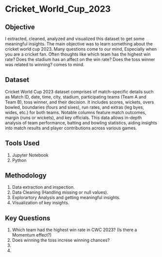 # Cricket_World_Cup_2023
## Objective
I extracted, cleaned, analyzed and visualized this dataset to get some meaningful insights. The main objective was to learn something about the cricket world cup 2023. Many questions come to our mind, Especially when you are a cricket fan. Often thoughts like which team has the highest win rate? Does the stadium has an affect on the win rate? Does the toss winner was related to winning? comes to mind. 

## Dataset
Cricket World Cup 2023 dataset comprises of match-specific details such as Match ID, date, time, city, stadium, participating teams (Team A and Team B), toss winner, and their decision. It includes scores, wickets, overs bowled, boundaries (fours and sixes), run rates, and extras (leg byes, wides, etc.) for both teams. Notable columns feature match outcomes, margin (runs or wickets), and key officials. This data allows in-depth analysis of team performance, batting and bowling statistics, aiding insights into match results and player contributions across various games.

## Tools Used
1. Jupyter Notebook
2. Python

## Methodology
1. Data extraction and inspection.
2. Data Cleaning (Handling missing or null values).
3. Explorartory Analysis and getting meaningful insights.
4. Visualization of key insights.

## Key Questions
1. Which team had the highest win rate in CWC 2023? (Is there a Momentum effect?)
2. Does winning the toss increse winning chances?
3. 
4. 
